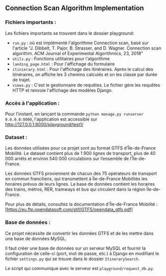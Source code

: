 ## Connection Scan Algorithm Implementation

### Fichiers importants : 

Les fichiers importants se trouvent dans le dossier playground:
  - `run.py` : où est implémenté l'algorithme Connection scan, basé sur l'article "J. Dibbelt, T. Pajor, B. Strasser, and D. Wagner. Connection scan algorithm. ACM Journal of Experimental Algorithmics, 23, 2018"
  - `utils.py` : Fonctions utilitaires pour l'algorithme
  - `landing_page.html` : Pour l'affichage du formulaire
  - `itinierary.html` : Pour l'affichage des itinéraires. Après le calcul des itinéraires, on affiche les 3 chemins calculés et on les classe par durée de trajet.
  - `views.py` : C'est le gestionnaire de requêtes. Le fichier gère les requêtes HTTP et renvoie l'affichage des modèles Django.

### Accès à l'application :
Pour l'instant, en lançant la commande `python manage.py runserver 0.0.0.0:8000`, l'application est accessible sur http://127.0.0.1:8000/playground/test1/

### Dataset  :

Les données utilisées pour ce projet sont au format GTFS d’Île-de-France Mobilité. Le dataset contient plus de 1 900 lignes de transport, plus de 40 000 arrêts et environ 540 000 circulations sur l’ensemble de l’Île-de-France.

Les données GTFS proviennent de chacun des 75 opérateurs de transport en commun franciliens, qui transmettent à Île-de-France Mobilités les horaires prévus de leurs lignes. La base de données contient les horaires des trains, métros, RER, tramways et bus qui circulent dans la région Île-de-France.

Pour plus de détails, consultez la documentation d'Île-de-France Mobilité : [https://eu.ftp.opendatasoft.com/stif/GTFS/opendata_gtfs.pdf]

### Base de données :

Ce projet nécessite de convertir les données GTFS et de les mettre dans une base de données MySQL.

Il faut créer une base de données sur un serveur MySQL et fournir la configuration de celle-ci (port, mot de passe, etc.) à Django en modifiant le fichier `settings.py` qui se trouve dans le dossier `ItinerarySearch`.

Le script qui communique avec le serveur est `playground/request_db.py`.
